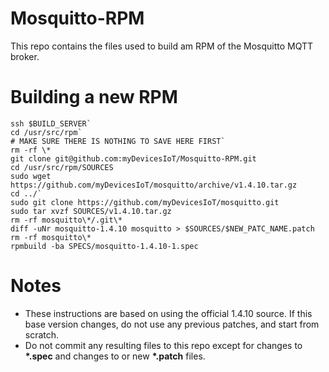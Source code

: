 # Mosquitto-RPM

This repo contains the files used to build am RPM of the Mosquitto MQTT broker.

# Building a new RPM

```
ssh $BUILD_SERVER`
cd /usr/src/rpm`
# MAKE SURE THERE IS NOTHING TO SAVE HERE FIRST`
rm -rf \*
git clone git@github.com:myDevicesIoT/Mosquitto-RPM.git
cd /usr/src/rpm/SOURCES
sudo wget https://github.com/myDevicesIoT/mosquitto/archive/v1.4.10.tar.gz
cd ../`
sudo git clone https://github.com/myDevicesIoT/mosquitto.git
sudo tar xvzf SOURCES/v1.4.10.tar.gz
rm -rf mosquitto\*/.git\*
diff -uNr mosquitto-1.4.10 mosquitto > $SOURCES/$NEW_PATC_NAME.patch
rm -rf mosquitto\*
rpmbuild -ba SPECS/mosquitto-1.4.10-1.spec
```

# Notes

* These instructions are based on using the official 1.4.10 source. If this base version changes, do not use any previous patches, and start from scratch.
* Do not commit any resulting files to this repo except for changes to __\*.spec__ and changes to or new __\*.patch__ files.
